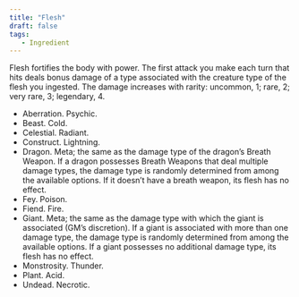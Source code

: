 ```yaml
---
title: "Flesh"
draft: false
tags:
   - Ingredient
---
```

Flesh fortifies the body with power. The first attack you make each turn that hits deals bonus damage of a type associated with the creature type of the flesh you ingested. The damage increases with rarity: uncommon, 1; rare, 2; very rare, 3; legendary, 4. 
- Aberration. Psychic. 
- Beast. Cold. 
- Celestial. Radiant. 
- Construct. Lightning. 
- Dragon. Meta; the same as the damage type of the dragon’s Breath Weapon. If a dragon possesses Breath Weapons that deal multiple damage types, the damage type is randomly determined from among the available options. If it doesn’t have a breath weapon, its flesh has no effect. 
- Fey. Poison. 
- Fiend. Fire. 
- Giant. Meta; the same as the damage type with which the giant is associated (GM’s discretion). If a giant is associated with more than one damage type, the damage type is randomly determined from among the available options. If a giant possesses no additional damage type, its flesh has no effect. 
- Monstrosity. Thunder. 
- Plant. Acid. 
- Undead. Necrotic.